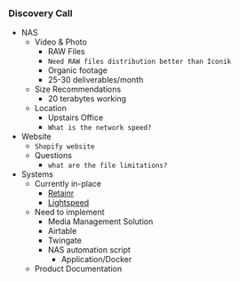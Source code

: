 ### Discovery Call
- NAS
    - Video & Photo
        - RAW Files
        - ```Need RAW files distribution better than Iconik```
        - Organic footage
        - 25-30 deliverables/month
    - Size Recommendations
        - 20 terabytes working
    - Location
        - Upstairs Office
        - ```What is the network speed?```
- Website
    - ```Shopify website```
    - Questions
        - ```what are the file limitations?```
- Systems
    - Currently in-place
        - [Retainr](https://www.retainr.io/)
        - [Lightspeed](https://www.lightspeedhq.com/)
    - Need to implement
        - Media Management Solution
        - Airtable
        - Twingate
        - NAS automation script
            - Application/Docker
    - Product Documentation



